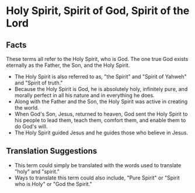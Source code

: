 # Holy Spirit, Spirit of God, Spirit of the Lord

## Facts

These terms all refer to the Holy Spirit, who is God. The one true God exists eternally as the Father, the Son, and the Holy Spirit.

* The Holy Spirit is also referred to as, "the Spirit" and "Spirit of Yahweh" and "Spirit of truth."
* Because the Holy Spirit is God, he is absolutely holy, infinitely pure, and morally perfect in all his nature and in everything he does.
* Along with the Father and the Son, the Holy Spirit was active in creating the world.
* When God's Son, Jesus, returned to heaven, God sent the Holy Spirit to his people to lead them, teach them, comfort them, and enable them to do God's will.
* The Holy Spirit guided Jesus and he guides those who believe in Jesus.


## Translation Suggestions



* This term could simply be translated with the words used to translate "holy" and "spirit."
* Ways to translate this term could also include, "Pure Spirit" or "Spirit who is Holy" or "God the Spirit."